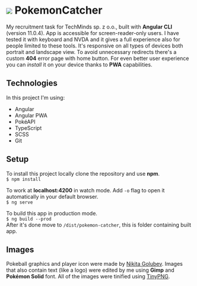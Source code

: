 # <img src="https://github.com/rawdanowiczdev/pokemon-catcher/blob/main/src/assets/pokeball-footer.png?raw=true">  PokemonCatcher

My recruitment task for TechMinds sp. z o.o., built with **Angular CLI** (version 11.0.4).
App is accessible for screen-reader-only users. I have tested it with keyboard and NVDA and it gives a full experience also for people limited to these tools. It's responsive on all types of devices both portrait and landscape view. To avoid unnecessary redirects there's a custom **404** error page with home button. For even better user experience you can *install* it on your device thanks to **PWA** capabilities. 

## Technologies

In this project I'm using:
- Angular
- Angular PWA
- PokéAPI
- TypeScript
- SCSS
- Git

## Setup

To install this project locally clone the repository and use **npm**.<br>
`$ npm install`

To work at **localhost:4200** in watch mode. Add `-o` flag to open it automatically in your default browser.<br>
`$ ng serve` 

To build this app in production mode.<br>
`$ ng build --prod`<br>
After it's done move to `/dist/pokemon-catcher`, this is folder containing built app.

## Images

Pokeball graphics and player icon were made by [Nikita Golubev](https://www.flaticon.com/authors/nikita-golubev). Images that also contain text (like a logo) were edited by me using **Gimp** and **Pokémon Solid** font.
All of the images were tinified using [TinyPNG](https://tinypng.com/).

